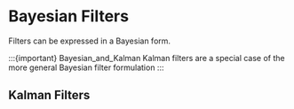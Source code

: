 # Bayesian Filters

Filters can be expressed in a Bayesian form.

:::{important} Bayesian_and_Kalman
Kalman filters are a special case of the more general Bayesian filter formulation
:::

## Kalman Filters